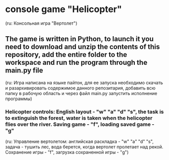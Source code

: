 # console game "Helicopter"
(ru: Консольная игра "Вертолет")
## The game is written in Python, to launch it you need to download and unzip the contents of this repository, add the entire folder to the workspace and run the program through the main.py file
(ru: Игра написана на языке пайтон, для ее запуска необходимо скачать и разархивировать содержимое данного репозитария, добавить всю папку в рабочую область и через файл main.py запустить исполнение программы)
### Helicopter controls: English layout - "w" "a" "d" "s", the task is to extinguish the forest, water is taken when the helicopter flies over the river. Saving game - "f", loading saved game - "g"
(ru: Управление вертолетом: английская раскладка - "w" "a" "d" "s", задача - тушить лес, вода берется, когда вертолет пролетает над рекой. Сохранение игры - "f", загрузка сохраненной игры - "g")
